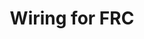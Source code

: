 ---
title: Wiring for FRC
keywords: wiring, electronics
summary: "test"
sidebar: main_sidebar
permalink: main_wiring.html
folder: main
---